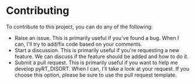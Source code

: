 Contributing
============

To contribute to this project, you can do any of the following:

* Raise an issue. This is primarily useful if you've found a bug. When I can,
  I'll try to add/fix code based on your comments.
* Start a discussion. This is primarily useful if you're requesting a new
  feature. We can discuss if the feature should be added and how to do it.
* Submit a pull request. This is primarily useful if you want to help me
  develop pyRT_DISORT. When I can, I'll take a look at your request. If you 
  choose this option, please be sure to use the pull request template.